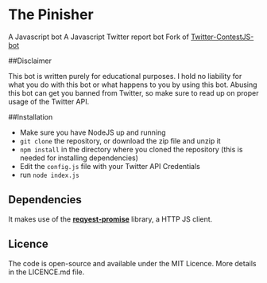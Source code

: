 # The Pinisher

A Javascript bot A Javascript Twitter report bot
Fork of [Twitter-ContestJS-bot](https://github.com/henhouse/Twitter-ContestJS-bot)

##Disclaimer

This bot is written purely for educational purposes. I hold no liability for what you do with this bot or what happens to you by using this bot. Abusing this bot can get you banned from Twitter, so make sure to read up on proper usage of the Twitter API.

##Installation
 * Make sure you have NodeJS up and running
 * `git clone` the repository, or download the zip file and unzip it
 * `npm install` in the directory where you cloned the repository (this is needed for installing dependencies)
 * Edit the `config.js` file with your Twitter API Credentials
 * run `node index.js`

## Dependencies
It makes use of the <a href="https://github.com/request/request-promise"><b>reqyest-promise</b></a> library, a HTTP JS client.


## Licence
The code is open-source and available under the MIT Licence. More details in the LICENCE.md file.
